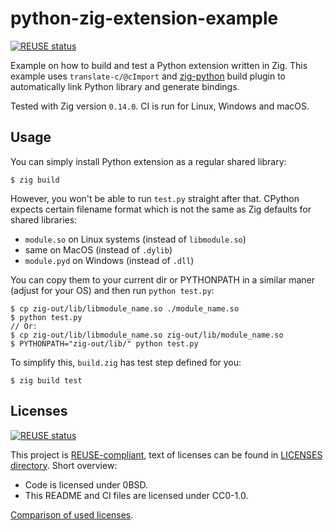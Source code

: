 <!--
SPDX-FileCopyrightText: 2025 Eric Joldasov

SPDX-License-Identifier: CC0-1.0
-->

# python-zig-extension-example

[![REUSE status](https://api.reuse.software/badge/github.com/BratishkaErik/python-zig-extension-example)](https://api.reuse.software/info/github.com/BratishkaErik/python-zig-extension-example)

Example on how to build and test a Python extension written in Zig.
This example uses `translate-c/@cImport` and [zig-python](https://github.com/BratishkaErik/zig-python)
build plugin to automatically link Python library and generate bindings.

Tested with Zig version `0.14.0`. CI is run for Linux, Windows and macOS.

## Usage

You can simply install Python extension as a regular shared library:
```console
$ zig build
```

However, you won't be able to run `test.py` straight after that.
CPython expects certain filename format which is not the same
as Zig defaults for shared libraries:
* `module.so` on Linux systems (instead of `libmodule.so`)
* same on MacOS (instead of `.dylib`)
* `module.pyd` on Windows (instead of `.dll`)

You can copy them to your current dir or PYTHONPATH in a similar
maner (adjust for your OS) and then run `python test.py`:
```console
$ cp zig-out/lib/libmodule_name.so ./module_name.so
$ python test.py
// Or:
$ cp zig-out/lib/libmodule_name.so zig-out/lib/module_name.so
$ PYTHONPATH="zig-out/lib/" python test.py
```

To simplify this, `build.zig` has test step defined for you:
```console
$ zig build test
```

## Licenses

[![REUSE status](https://api.reuse.software/badge/github.com/BratishkaErik/python-zig-extension-example)](https://api.reuse.software/info/github.com/BratishkaErik/python-zig-extension-example)

This project is [REUSE-compliant](https://github.com/fsfe/reuse-tool),
text of licenses can be found in [LICENSES directory](LICENSES/).
Short overview:
* Code is licensed under 0BSD.
* This README and CI files are licensed under CC0-1.0.

[Comparison of used licenses](https://interoperable-europe.ec.europa.eu/licence/compare/0BSD;CC0-1.0).
